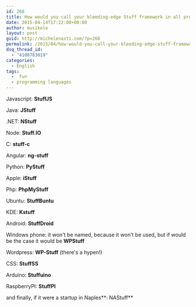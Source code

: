 ```yaml
---
id: 268
title: How would you call your bleeding-edge Stuff framework in all programming languages and platforms?
date: 2015-04-14T17:22:00+00:00
author: musikele
layout: post
guid: http://michelenasti.com/?p=268
permalink: /2015/04/how-would-you-call-your-bleeding-edge-stuff-framework-in-all-programming-languages-and-platforms/
dsq_thread_id:
  - "4100783019"
categories:
  - English
tags:
  -  fun
  - programming languages
---
```

Javascript: **StuffJS**
  
Java: **JStuff**
  
.NET: **NStuff**
  
Node: **Stuff.IO**
  
C: **stuff-c**
  
Angular: **ng-stuff**
  
Python: **PyStuff**
  
Apple: **iStuff**
  
Php: **PhpMyStuff**
  
Ubuntu: **StuffBuntu**
  
KDE: **Kstuff**
  
Android: **StuffDroid**
  
Windows phone: it won't be named, because it won't be used, but if would be the case it would be **WPStuff**
  
Wordpress: **WP-Stuff** (there's a hypen!)
  
CSS: **StuffSS**
  
Arduino: **Stuffuino**
  
RaspberryPI: **StuffPI**

and finally, if it were a startup in Naples**: NAStuff**
